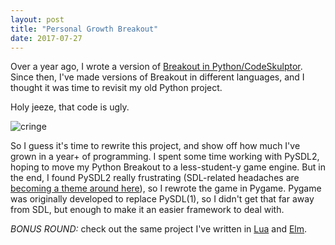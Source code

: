 ```yaml
---
layout: post
title: "Personal Growth Breakout"
date: 2017-07-27
---
```


Over a year ago, I wrote a version of [Breakout in Python/CodeSkulptor](http://katieamazing.com/blog/2016/05/19/breakout-in-python). Since then, I've made versions of Breakout in different languages, and I thought it was time to revisit my old Python project.

Holy jeeze, that code is ugly.

![cringe](https://media.giphy.com/media/d40ImzxOmRC0M/giphy.gif)

So I guess it's time to rewrite this project, and show off how much I've grown in a year+ of programming. I spent some time working with PySDL2, hoping to move my Python Breakout to a less-student-y game engine. But in the end, I found PySDL2 really frustrating (SDL-related headaches are [becoming a theme around here](http://katieamazing.com/blog/2017/07/03/C%C3%A9u-Game)), so I rewrote the game in Pygame. Pygame was originally developed to replace PySDL(1), so I didn't get that far away from SDL, but enough to make it an easier framework to deal with.


*BONUS ROUND:* check out the same project I've written in [Lua](https://github.com/katieamazing/breakout/blob/master/Moon-Flavored.lua) and [Elm](https://github.com/katieamazing/breakout/blob/master/Tree-Flavored.elm).
